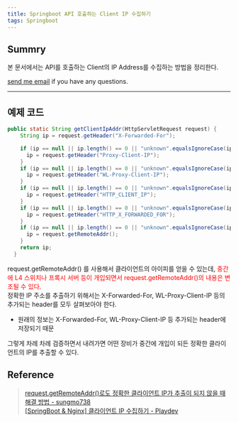 ```yaml
---
title: Springboot API 호출하는 Client IP 수집하기
tags: Springboot
---
```

 
## Summry

본 문서에서는 API를 호출하는 Client의 IP Address를 수집하는 방법을 정리한다.  

[send me email](mailto:jewel7492@gmail.com) if you have any questions.

<!--more-->

---

## 예제 코드

```java
public static String getClientIpAddr(HttpServletRequest request) {
    String ip = request.getHeader("X-Forwarded-For");

    if (ip == null || ip.length() == 0 || "unknown".equalsIgnoreCase(ip)) {
      ip = request.getHeader("Proxy-Client-IP");
    }
    if (ip == null || ip.length() == 0 || "unknown".equalsIgnoreCase(ip)) {
      ip = request.getHeader("WL-Proxy-Client-IP");
    }
    if (ip == null || ip.length() == 0 || "unknown".equalsIgnoreCase(ip)) {
      ip = request.getHeader("HTTP_CLIENT_IP");
    }
    if (ip == null || ip.length() == 0 || "unknown".equalsIgnoreCase(ip)) {
      ip = request.getHeader("HTTP_X_FORWARDED_FOR");
    }
    if (ip == null || ip.length() == 0 || "unknown".equalsIgnoreCase(ip)) {
      ip = request.getRemoteAddr();
    }
    return ip;
  }
```

request.getRemoteAddr() 를 사용해서 클라이언트의 아이피를 얻을 수 있는데, <span style = "color : RED">중간에 L4 스위치나 프록시 서버 등이 개입되면서 request.getRemoteAddr()의 내용은 변조될 수 있다.</span>  
정확한 IP 주소를 추출하기 위해서는 X-Forwarded-For, WL-Proxy-Client-IP 등의 추가되는 header를 모두 살펴보아야 한다.  
* 원래의 정보는 X-Forwarded-For, WL-Proxy-Client-IP 등 추가되는 header에 저장되기 때문  

그렇게 차례 차례 검증하면서 내려가면 어떤 장비가 중간에 개입이 되든 정확한 클라이언트의 IP를 추출할 수 있다.


## Reference

> [request.getRemoteAddr()로도 정확한 클라이언트 IP가 추출이 되지 않을 때 해결 방법 - sungmo738](https://velog.io/@sungmo738/request.getRemoteAddr%EB%A1%9C%EB%8F%84-%EC%A0%95%ED%99%95%ED%95%9C-%ED%81%B4%EB%9D%BC%EC%9D%B4%EC%96%B8%ED%8A%B8-IP%EA%B0%80-%EC%B6%94%EC%B6%9C%EC%9D%B4-%EB%90%98%EC%A7%80-%EC%95%8A%EC%9D%84-%EB%95%8C-%ED%95%B4%EA%B2%B0-%EB%B0%A9%EB%B2%95)  
>[[SpringBoot & Nginx] 클라이언트 IP 수집하기 - Playdev](https://playdev.tistory.com/3)  